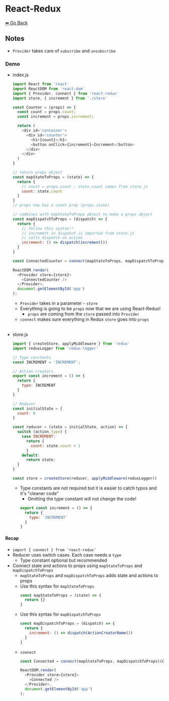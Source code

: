 # React-Redux
[⬅ Go Back](../week4.md)

## Notes
- `Provider` takes care of `subscribe` and `unsubscribe`


### Demo

- index.js
  ```Javascript
  import React from 'react'
  import ReactDOM from 'react-dom'
  import { Provider, connect } from 'react-redux'
  import store, { increment } from './store'

  const Counter = (props) => {
    const count = props.count;
    const increment = props.increment;

    return (
      <div id='container'>
        <div id='counter'>
          <h1>{count}</h1>
          <button onClick={increment}>Increment</button>
        </div>
      </div>
    )
  }

  // return props object
  const mapStateToProps = (state) => {
    return {
      // count = props.count ; state.count comes from store.js
      count: state.count
    }
  }
  // props now has a count prop (props.state)

  // combines with mapStateToProps object to make a props object
  const mapDispatchToProps = (dispatch) => {
    return {
      // follow this syntax!!
      // increment in dispatch is imported from store.js
      // calls dispatch on action
      increment: () => dispatch(increment())
    }
  }

  const ConnectedCounter = connect(mapStateToProps, mapDispatchToProps)(Counter)

  ReactDOM.render(
    <Provider store={store}>
      <ConnectedCounter />
    </Provider>,
    document.getElementById('app')
  );
  ```
  - `Provider` takes in a parameter - `store`
  - Everything is going to be `props` now that we are using React-Redux!
    - `props` are coming from the `store` passed into `Provider`
  - `connect` makes sure everything in Redux `store` goes into `props`

  <br>

- store.js
  ```Javascript
  import { createStore, applyMiddleware } from 'redux'
  import reduxLogger from 'redux-logger'

  // Type constants
  const INCREMENT = 'INCREMENT';

  // Action creators
  export const increment = () => {
    return {
      type: INCREMENT
    }
  }

  // Reducer
  const initialState = {
    count: 0
  }

  const reducer = (state = initialState, action) => {
    switch (action.type) {
      case INCREMENT:
        return {
          count: state.count + 1
        }
      default:
        return state;
    }
  }

  const store = createStore(reducer, applyMiddleware(reduxLogger))
  ```
  - Type constants are not required but it is easier to catch typos and it's "cleaner code"
    - Omitting the type constant will not change the code! 
    ```Javascript
    export const increment = () => {
      return {
        type: 'INCREMENT'
      }
    }
    ```
#### Recap
- `import { connect } from 'react-redux'`
- Reducer uses switch cases. Each case needs a `type`
  - Type constant optional but recommended
- Connect state and actions to props using `mapStateToProps` and `mapDispatchToProps`
  - `mapStateToProps` and `mapDispatchToProps` adds state and actions to props
  - Use this syntax for `mapStateToProps`
    ```Javascript
    const mapStateToProps = (state) => {
      return {}
    }
    ```
  - Use this syntax for `mapDispatchToProps`
    ```Javascript
    const mapDispatchToProps = (dispatch) => {
      return {
        increment: () => dispatch(ActionCreatorName())
      }
    }
    ```
  - `connect`
    ```Javascript
    const Connected = connect(mapStateToProps, mapDispatchToProps)(ComponentName)

    ReactDOM.render(
      <Provider store={store}>
        <Connected />
      </Provider>,
      document.getElementById('app')
    );